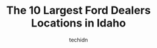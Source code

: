 ---
layout: ampstory
image: https://i0.wp.com/paketmu.com/wp-content/uploads/2023/06/karl-malone-ford-hailey-0-in-idaho-1686371213.jpeg?resize=640,853
author: techidn
featured: false
description: Explore the diverse Ford Dealer scene in Idaho, home to an incredible selection of 10 establishments catering to every taste. Whether youre in search of iconic favorites or undiscovered tre
title: The 10 Largest Ford Dealers Locations in Idaho
cover:
   title: The 10 Largest Ford Dealers Locations in Idaho
   subtitle: RICKPATE
   background: https://paketmu.com/wp-content/uploads/2023/06/karl-malone-ford-hailey-0-in-idaho-1686371213.jpeg

pages: 
 - layout: thirds
   top: <h1>#1 Lithia Ford Lincoln of Boise</h1>
   bottom: "<p>Our sales rep Gilbert was one of those people in the car sales industry that is very hard to find. He was extremely knowledgeable about every vehicle he showed us. He was</p>"
   background: https://paketmu.com/wp-content/uploads/2023/06/karl-malone-ford-hailey-1-in-idaho-1686371214.jpeg
   backgroundblur: true
 - layout: thirds
   top: <h1>#2 Kendall Ford of Meridian</h1>
   bottom: "<p>We had a terrible experience with a different ford dealership towards the middle of December. We were from out of town but had family in the area who highly recommended K</p>"
   background: https://paketmu.com/wp-content/uploads/2023/06/karl-malone-ford-hailey-2-in-idaho-1686371214.jpeg
   cta:
      link: https://paketmu.com/the-10-largest-ford-dealers-locations-in-idaho/
      text: The 10 Largest Ford Dealers Locations in Idaho
 - layout: thirds
   top: <h1>#3 Lithia Ford Idaho Falls</h1>
   bottom: "<p>Good service.  I waited to post until I drove my vehicle on a routine route with speed changes.  There was no chugging and I had smooth speed increases.  Looks like probl</p>"
   background: https://paketmu.com/wp-content/uploads/2023/06/karl-malone-ford-hailey-3-in-idaho-1686371214.jpeg
   cta:
      link: https://paketmu.com/the-10-largest-ford-dealers-locations-in-idaho/
      text: The 10 Largest Ford Dealers Locations in Idaho
 - layout: thirds
   top: <h1>#4 Corwin Ford Nampa</h1>
   bottom: "<p>5707 E Gate Blvd, Nampa, ID 83687, United States</p>"
   background: https://images.unsplash.com/photo-1536745287225-21d689278fd1?ixlib=rb-4.0.3&ixid=MnwxMjA3fDB8MHxwaG90by1wYWdlfHx8fGVufDB8fHx8&auto=format&fit=crop&w=640&h=853&q=80
   cta:
      link: https://paketmu.com/the-10-largest-ford-dealers-locations-in-idaho/
      text: The 10 Largest Ford Dealers Locations in Idaho
 - layout: thirds
   top: <h1>#5 Tadd Jenkins Ford</h1>
   bottom: "<p>1090 Ford Wy, Blackfoot, ID 83221, United States</p>"
   background: https://images.unsplash.com/photo-1602536052359-ef94c21c5948?ixlib=rb-4.0.3&ixid=MnwxMjA3fDB8MHxwaG90by1wYWdlfHx8fGVufDB8fHx8&auto=format&fit=crop&w=640&h=853&q=80
   cta:
      link: https://paketmu.com/the-10-largest-ford-dealers-locations-in-idaho/
      text: The 10 Largest Ford Dealers Locations in Idaho
 - layout: thirds
   top: <h1>#6 Mike White Ford of Coeur dAlene - Sales Department</h1>
   bottom: "<p>315 W Clayton Ave, Coeur dAlene, ID 83815, United States</p>"
   background: https://images.unsplash.com/photo-1557672172-298e090bd0f1?ixlib=rb-4.0.3&ixid=MnwxMjA3fDB8MHxwaG90by1wYWdlfHx8fGVufDB8fHx8&auto=format&fit=crop&w=640&h=853&q=80
   cta:
      link: https://paketmu.com/the-10-largest-ford-dealers-locations-in-idaho/
      text: The 10 Largest Ford Dealers Locations in Idaho
 - layout: thirds
   top: <h1>#7 Woody Smith Ford</h1>
   bottom: "<p>535 S Yellowstone Hwy, Rexburg, ID 83440, United States</p>"
   background: https://images.unsplash.com/photo-1547366785-564103df7e13?ixlib=rb-4.0.3&ixid=MnwxMjA3fDB8MHxwaG90by1wYWdlfHx8fGVufDB8fHx8&auto=format&fit=crop&w=640&h=853&q=80
   cta:
      link: https://paketmu.com/the-10-largest-ford-dealers-locations-in-idaho/
      text: The 10 Largest Ford Dealers Locations in Idaho
 - layout: thirds
   middle: Continue reading...
   background: https://images.unsplash.com/photo-1527067829737-402993088e6b?ixlib=rb-4.0.3&ixid=MnwxMjA3fDB8MHxwaG90by1wYWdlfHx8fGVufDB8fHx8&auto=format&fit=crop&w=640&h=853&q=80
   cta:
      link: https://paketmu.com/the-10-largest-ford-dealers-locations-in-idaho/
      text: The 10 Largest Ford Dealers Locations in Idaho
      
---